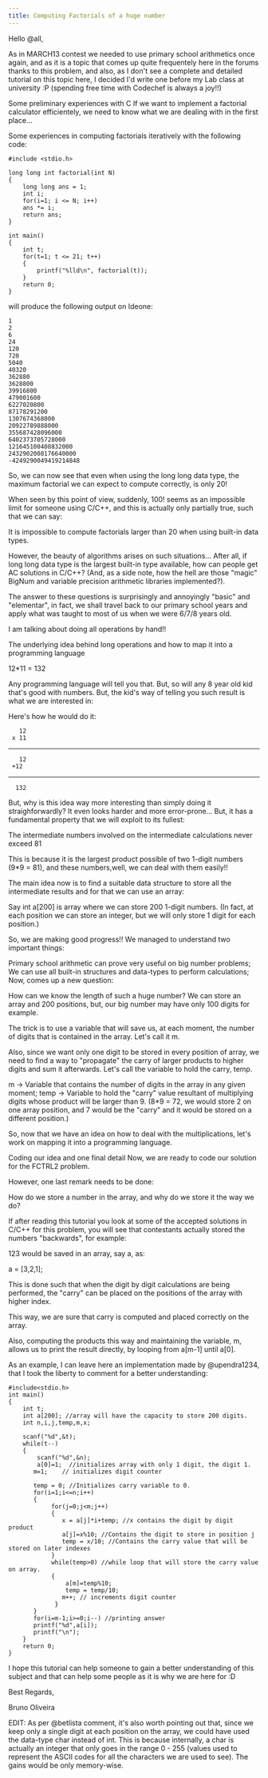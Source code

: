 ```yaml
---
title: Computing Factorials of a huge number 
---
```


Hello @all,

As in MARCH13 contest we needed to use primary school arithmetics once again, and as it is a topic that comes up quite frequentely here in the forums thanks to this problem, and also, as I don't see a complete and detailed tutorial on this topic here, I decided I'd write one before my Lab class at university :P (spending free time with Codechef is always a joy!!)

Some preliminary experiences with C
If we want to implement a factorial calculator efficientely, we need to know what we are dealing with in the first place...

Some experiences in computing factorials iteratively with the following code:

	#include <stdio.h>

	long long int factorial(int N)
	{
    	long long ans = 1;
	    int i;
    	for(i=1; i <= N; i++)
	    ans *= i;
    	return ans;
	}

	int main()
	{
    	int t;
	    for(t=1; t <= 21; t++)
    	{
        	printf("%lld\n", factorial(t));
	    }
    	return 0;
	}

will produce the following output on Ideone:

```
1
2
6
24
120
720
5040
40320
362880
3628800
39916800
479001600
6227020800
87178291200
1307674368000
20922789888000
355687428096000
6402373705728000
121645100408832000
2432902008176640000
-4249290049419214848

```
So, we can now see that even when using the long long data type, the maximum factorial we can expect to compute correctly, is only 20!

When seen by this point of view, suddenly, 100! seems as an impossible limit for someone using C/C++, and this is actually only partially true, such that we can say:

It is impossible to compute factorials larger than 20 when using built-in data types.

However, the beauty of algorithms arises on such situations... After all, if long long data type is the largest built-in type available, how can people get AC solutions in C/C++? (And, as a side note, how the hell are those "magic" BigNum and variable precision arithmetic libraries implemented?).

The answer to these questions is surprisingly and annoyingly "basic" and "elementar", in fact, we shall travel back to our primary school years and apply what was taught to most of us when we were 6/7/8 years old.

I am talking about doing all operations by hand!!

The underlying idea behind long operations and how to map it into a programming language

12*11 = 132

Any programming language will tell you that. But, so will any 8 year old kid that's good with numbers. But, the kid's way of telling you such result is what we are interested in:

Here's how he would do it:

       12
     x 11
   ---------
       12
     +12
  ----------
      132
But, why is this idea way more interesting than simply doing it straighforwardly? It even looks harder and more error-prone... But, it has a fundamental property that we will exploit to its fullest:

The intermediate numbers involved on the intermediate calculations never exceed 81

This is because it is the largest product possible of two 1-digit numbers (9*9 = 81), and these numbers,well, we can deal with them easily!!

The main idea now is to find a suitable data structure to store all the intermediate results and for that we can use an array:

Say int a[200] is array where we can store 200 1-digit numbers. (In fact, at each position we can store an integer, but we will only store 1 digit for each position.)

So, we are making good progress!! We managed to understand two important things:

Primary school arithmetic can prove very useful on big number problems;
We can use all built-in structures and data-types to perform calculations;
Now, comes up a new question:

How can we know the length of such a huge number? We can store an array and 200 positions, but, our big number may have only 100 digits for example.

The trick is to use a variable that will save us, at each moment, the number of digits that is contained in the array. Let's call it m.

Also, since we want only one digit to be stored in every position of array, we need to find a way to "propagate" the carry of larger products to higher digits and sum it afterwards. Let's call the variable to hold the carry, temp.

m -> Variable that contains the number of digits in the array in any given moment;
temp -> Variable to hold the "carry" value resultant of multiplying digits whose product will be larger than 9. (8*9 = 72, we would store 2 on one array position, and 7 would be the "carry" and it would be stored on a different position.)

So, now that we have an idea on how to deal with the multiplications, let's work on mapping it into a programming language.

Coding our idea and one final detail
Now, we are ready to code our solution for the FCTRL2 problem.

However, one last remark needs to be done:

How do we store a number in the array, and why do we store it the way we do?

If after reading this tutorial you look at some of the accepted solutions in C/C++ for this problem, you will see that contestants actually stored the numbers "backwards", for example:

123 would be saved in an array, say a, as:

a = [3,2,1];

This is done such that when the digit by digit calculations are being performed, the "carry" can be placed on the positions of the array with higher index. 

This way, we are sure that carry is computed and placed correctly on the array.

Also, computing the products this way and maintaining the variable, m, allows us to print the result directly, by looping from a[m-1] until a[0].

As an example, I can leave here an implementation made by @upendra1234, that I took the liberty to comment for a better understanding:

    #include<stdio.h>
	int main()
	{
    	int t;
	    int a[200]; //array will have the capacity to store 200 digits.
    	int n,i,j,temp,m,x;
	
    	scanf("%d",&t);
	    while(t--)
    	{
	       	scanf("%d",&n);
	    	a[0]=1;  //initializes array with only 1 digit, the digit 1.
    	   m=1;    // initializes digit counter

           temp = 0; //Initializes carry variable to 0.
	       for(i=1;i<=n;i++)
    	   {
        	    for(j=0;j<m;j++)
            	{
               	   x = a[j]*i+temp; //x contains the digit by digit product
	               a[j]=x%10; //Contains the digit to store in position j
    	           temp = x/10; //Contains the carry value that will be stored on later indexes
        	    }
            	while(temp>0) //while loop that will store the carry value on array.
             	{ 
               		a[m]=temp%10;
              	 	temp = temp/10;
	               m++; // increments digit counter
    	         }
    	   }
           for(i=m-1;i>=0;i--) //printing answer
           printf("%d",a[i]);
           printf("\n");
	    }
    	return 0;
	}

I hope this tutorial can help someone to gain a better understanding of this subject and that can help some people as it is why we are here for :D

Best Regards,

Bruno Oliveira

EDIT: As per @betlista comment, it's also worth pointing out that, since we keep only a single digit at each position on the array, we could have used the data-type char instead of int. This is because internally, a char is actually an integer that only goes in the range 0 - 255 (values used to represent the ASCII codes for all the characters we are used to see). The gains would be only memory-wise.